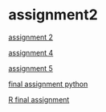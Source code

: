
# assignment2

[assignment 2](https://github.com/EllenvanBerlo/assignment2/blob/master/Assignment_week_2%20(1).ipynb)

[assignment 4](https://github.com/EllenvanBerlo/assignment2/blob/master/Assignment_week_4.ipynb)

[assignment 5](https://github.com/EllenvanBerlo/assignment2/blob/master/Assignment_week_5.ipynb)

[final assignment python](https://github.com/EllenvanBerlo/assignment2/blob/master/Final_Assignment_Python_1_students22.ipynb)

[R final assignment](https://github.com/EllenvanBerlo/assignment2/blob/master/OECD_R_exam.ipynb)
